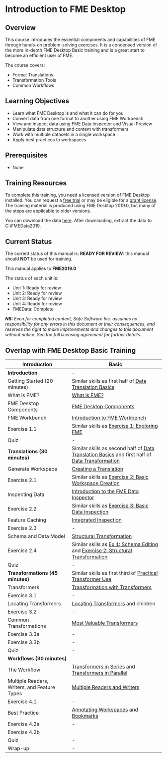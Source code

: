 # Introduction to FME Desktop

## Overview

This course introduces the essential components and capabilities of FME through hands-on problem-solving exercises. It is a condensed version of the more in-depth FME Desktop Basic training and is a great start to become an efficient user of FME.

The course covers:
- Format Translations
- Transformation Tools
- Common Workflows

## Learning Objectives

- Learn what FME Desktop is and what it can do for you
- Convert data from one format to another using FME Workbench
- View and inspect data using FME Data Inspector and Visual Preview
- Manipulate data structure and content with transformers
- Work with multiple datasets in a single workspace
- Apply best practices to workspaces

## Prerequisites

- None

## Training Resources

To complete this training, you need a licensed version of FME Desktop installed. You can request a [free trial](https://www.safe.com/fme/fme-desktop/trial-download/) or may be eligible for a [grant license](https://www.safe.com/free-fme-licenses/). The training material is produced using FME Desktop 2019.0, but many of the steps are applicable to older versions.

You can download the data [here](https://s3.amazonaws.com/FMEData/FMEData2019.zip). After downloading, extract the data to C:\FMEData2019.

## Current Status

The current status of this manual is: **READY FOR REVIEW**: this manual should **NOT** be used for training.

This manual applies to **FME2019.0**

The status of each unit is:

- Unit 1: Ready for review
- Unit 2: Ready for review
- Unit 3: Ready for review
- Unit 4: Ready for review
- FMEData: Complete

***NB:*** *Even for completed content, Safe Software Inc. assumes no responsibility for any errors in this document or their consequences, and reserves the right to make improvements and changes to this document without notice. See the full licensing agreement for further details.*

## Overlap with FME Desktop Basic Training

|Introduction|Basic|
|-|-|
|**Introduction**|-|
|Getting Started (20 minutes)|Similar skills as first half of [Data Translation Basics](https://github.com/safesoftware/FMETraining/tree/Desktop-Basic-2018/DesktopBasic1Basics)|
|What is FME?|[What is FME?](https://github.com/safesoftware/FMETraining/blob/Desktop-Basic-2018/DesktopBasic1Basics/1.01.WhatIsFME.md)|
|FME Desktop Components|[FME Desktop Components](https://github.com/safesoftware/FMETraining/blob/Desktop-Basic-2018/DesktopBasic1Basics/1.02.FMEDesktopComponents.md)|
|FME Workbench|[Introduction to FME Workbench](https://github.com/safesoftware/FMETraining/blob/Desktop-Basic-2018/DesktopBasic1Basics/1.03.IntroductionToWorkbench.md)|
|Exercise 1.1|Similar skills as  [Exercise 1: Exploring FME](https://github.com/safesoftware/FMETraining/blob/Desktop-Basic-2018/DesktopBasic1Basics/1.Exercise1.md)|
|Quiz|-|
|**Translations (30 minutes)**|Similar skills as second half of [Data Translation Basics](https://github.com/safesoftware/FMETraining/tree/Desktop-Basic-2018/DesktopBasic1Basics) and first half of [Data Transformation](https://github.com/safesoftware/FMETraining/tree/Desktop-Basic-2018/DesktopBasic2Transformation)|
|Generate Workspace|[Creating a Translation](https://github.com/safesoftware/FMETraining/blob/Desktop-Basic-2018/DesktopBasic1Basics/1.05.CreatingATranslation.md)|
|Exercise 2.1|Similar skills as [Exercise 2: Basic Workspace Creation](https://github.com/safesoftware/FMETraining/blob/Desktop-Basic-2018/DesktopBasic1Basics/1.Exercise2.md)|
|Inspecting Data|[Introduction to the FME Data Inspector](https://github.com/safesoftware/FMETraining/blob/Desktop-Basic-2018/DesktopBasic1Basics/1.09.IntroductionToDataInspector.md)|
|Exercise 2.2|Similar skills as [Exercise 3: Basic Data Inspection](https://github.com/safesoftware/FMETraining/blob/Desktop-Basic-2018/DesktopBasic1Basics/1.Exercise3.md)|
|Feature Caching|[Integrated Inspection](https://github.com/safesoftware/FMETraining/blob/Desktop-Basic-2018/DesktopBasic3WorkspaceDesign/3.08.IntegratedInspection.md)|
|Exercise 2.3|-|
|Schema and Data Model|[Structural Transformation](https://github.com/safesoftware/FMETraining/blob/Desktop-Basic-2018/DesktopBasic2Transformation/2.02.StructuralTransformation.md)|
|Exercise 2.4|Similar skills as [Ex 1: Schema Editing ](https://github.com/safesoftware/FMETraining/blob/Desktop-Basic-2018/DesktopBasic2Transformation/2.Exercise1.md) and [Exercise 2: Structural Transformation](https://github.com/safesoftware/FMETraining/blob/Desktop-Basic-2018/DesktopBasic2Transformation/2.Exercise2.md)|
|Quiz|-|
|**Transformations (45 minutes)**|Similar skills as first third of [Practical Transformer Use](https://github.com/safesoftware/FMETraining/tree/Desktop-Basic-2018/DesktopBasic4Transformers)|
|Transformers|[Transformation with Transformers](https://safe-software.gitbooks.io/fme-desktop-basic-training-2018/content/DesktopBasic2Transformation/2.05.TransformationWithTransformers.html)|
|Exercise 3.1|-|
|Locating Transformers|[Locating Transformers](https://safe-software.gitbooks.io/fme-desktop-basic-training-2018/content/DesktopBasic4Transformers/4.01.LocatingTransformers.html) and children|
|Exercise 3.2|-|
|Common Transformations|[Most Valuable Transformers](https://safe-software.gitbooks.io/fme-desktop-basic-training-2018/content/DesktopBasic4Transformers/4.04.MostValuableTransformers.html)|
|Exercise 3.3a|-|
|Exercise 3.3b|-|
|Quiz|-|
|**Workflows (30 minutes)**||
|The Workflow|[Transformers in Series](https://safe-software.gitbooks.io/fme-desktop-basic-training-2018/content/DesktopBasic2Transformation/2.07.TransformersInSeries.html) and [Transformers in Parallel](https://safe-software.gitbooks.io/fme-desktop-basic-training-2018/content/DesktopBasic2Transformation/2.09.TransformersInParallel.html)|
|Multiple Readers, Writers, and Feature Types|[Multiple Readers and Writers](https://safe-software.gitbooks.io/fme-desktop-basic-training-2018/content/DesktopBasic3WorkspaceDesign/3.06.AddReadersWriters.html)|
|Exercise 4.1|-|
|Best Practice|[Annotating Workspaces](https://safe-software.gitbooks.io/fme-desktop-basic-training-2018/content/DesktopBasic5BestPractice/5.02.AnnotatingWorkspaces.html) and [Bookmarks](https://safe-software.gitbooks.io/fme-desktop-basic-training-2018/content/DesktopBasic5BestPractice/5.03.Bookmarks.html)|
|Exercise 4.2a|-|
|Exercise 4.2b||-
|Quiz|-|
|Wrap-up|-|
